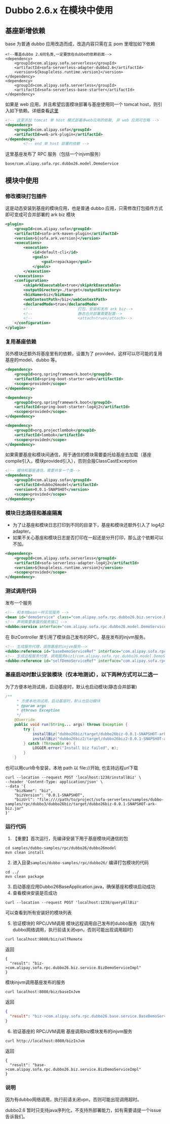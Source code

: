 # Dubbo 2.6.x 在模块中使用
## 基座新增依赖
base 为普通 dubbo 应用改造而成，改造内容只需在主 pom 里增加如下依赖
```
<!--覆盖dubbo 2.6同名类,一定要放在dubbo的依赖前面-->
<dependency>
    <groupId>com.alipay.sofa.serverless</groupId>
    <artifactId>sofa-serverless-adapter-dubbo2.6</artifactId>
    <version>${koupleless.runtime.version}</version>
</dependency>
<dependency>
    <groupId>com.alipay.sofa.serverless</groupId>
    <artifactId>sofa-serverless-base-starter</artifactId>
</dependency>
```
如果是 web 应用，并且希望后面模块部署与基座使用同一个 tomcat host，则引入如下依赖。详细查看[这里](https://www.sofastack.tech/projects/sofa-boot/sofa-ark-multi-web-component-deploy/)
```xml
<!-- 这里添加 tomcat 单 host 模式部署多web应用的依赖, 非 web 应用可忽略 -->
<dependency>
    <groupId>com.alipay.sofa</groupId>
    <artifactId>web-ark-plugin</artifactId>
</dependency>
        <!-- end 单 host 部署的依赖 -->
```

这里基座发布了 RPC 服务（包括一个injvm服务）
```shell
base/com.alipay.sofa.rpc.dubbo26.model.DemoService
```

## 模块中使用
### 修改模块打包插件
这是动态安装到基座的模块应用，也是普通 dubbo 应用，只需修改打包插件方式即可变成可合并部署的 ark biz 模块
```xml
<plugin>
    <groupId>com.alipay.sofa</groupId>
    <artifactId>sofa-ark-maven-plugin</artifactId>
    <version>${sofa.ark.version}</version>
    <executions>
        <execution>
            <id>default-cli</id>
            <goals>
                <goal>repackage</goal>
            </goals>
        </execution>
    </executions>
    <configuration>
        <skipArkExecutable>true</skipArkExecutable>
        <outputDirectory>./target</outputDirectory>
        <bizName>biz</bizName>
        <webContextPath>/biz</webContextPath>
        <declaredMode>true</declaredMode>
        <!--					打包、安装和发布 ark biz-->
        <!--					静态合并部署需要配置-->
        <!--					<attach>true</attach>-->
    </configuration>
</plugin>
```
### 复用基座依赖
另外模块还额外将基座里有的依赖，设置为了 provided，这样可以尽可能的复用基座的model、dubbo 等。
```xml
<dependency>
	<groupId>org.springframework.boot</groupId>
	<artifactId>spring-boot-starter-web</artifactId>
	<scope>provided</scope>
</dependency>

<dependency>
    <groupId>org.springframework.boot</groupId>
    <artifactId>spring-boot-starter-log4j2</artifactId>
    <scope>provided</scope>
</dependency>

<dependency>
    <groupId>org.projectlombok</groupId>
    <artifactId>lombok</artifactId>
    <scope>provided</scope>
</dependency>
```
如果需要基座和模块间通信，用于通信的模块需要委托给基座去加载（基座compile引入，模块provided引入），否则会报ClassCastException
```xml
<!-- 模块和基座通信，需要共享一个类-->
<dependency>
    <groupId>com.alipay.sofa</groupId>
    <artifactId>dubbo26model</artifactId>
    <version>0.0.1-SNAPSHOT</version>
    <scope>provided</scope>
</dependency>
```
### 模块日志路径和基座隔离
- 为了让基座和模块日志打印到不同的目录下，基座和模块还额外引入了 log4j2 adapter。
- 如果不关心基座和模块日志是否打印在一起还是分开打印，那么这个依赖可以不加。
```xml
<dependency>
    <groupId>com.alipay.sofa.serverless</groupId>
    <artifactId>sofa-serverless-adapter-log4j2</artifactId>
    <version>${koupleless.runtime.version}</version>
    <scope>provided</scope>
</dependency>
```

### 测试调用代码
发布一个服务
``` xml
<!-- 和本地bean一样实现服务 -->
<bean id="demoService" class="com.alipay.sofa.rpc.dubbo26.biz.service.BizDemoServiceImpl"/>
<!-- 声明需要暴露的服务接口 -->
<dubbo:service interface="com.alipay.sofa.rpc.dubbo26.model.DemoService" ref="demoService" group="biz"/>    <!-- 和本地bean一样实现服务 -->
```

在 BizController 里引用了模块自己发布的RPC，基座发布的injvm服务。
``` xml
<!-- 生成服务代理，调用基座的injvm服务-->
<dubbo:reference id="baseDemoServiceRef" interface="com.alipay.sofa.rpc.dubbo26.model.DemoService" scope="local" group="base" check="false"/>
<!-- 生成远程服务代理，调用服务biz1/com.alipay.sofa.rpc.dubbo26.model.DemoService-->
<dubbo:reference id="selfDemoServiceRef" interface="com.alipay.sofa.rpc.dubbo26.model.DemoService" scope="remote" group="biz" check="false"/>
```
### 基座启动时默认安装模块（仅本地测试），以下两种方式可以二选一
为了方便本地测试用，启动基座时，默认也启动模块(静态合并部署)
```java 
/**
     * 方便本地测试用，启动基座时，默认也启动模块
     * @param args
     * @throws Exception
     */
    @Override
    public void run(String... args) throws Exception {
        try {
            installBiz("dubbo26biz/target/dubbo26biz-0.0.1-SNAPSHOT-ark-biz.jar");
            installBiz("dubbo26biz2/target/dubbo26biz2-0.0.1-SNAPSHOT-ark-biz.jar");
        } catch (Throwable e) {
            LOGGER.error("Install biz failed", e);
        }
    }
```
也可以用curl命令安装，本地 path 以 file://开始, 也支持远程url下载
```shell
curl --location --request POST 'localhost:1238/installBiz' \
--header 'Content-Type: application/json' \
--data '{
    "bizName": "biz",
    "bizVersion": "0.0.1-SNAPSHOT",
    "bizUrl": "file:////path/to/project/sofa-serverless/samples/dubbo-samples/rpc/dubbo3/dubbo26biz/target/dubbo26biz-0.0.1-SNAPSHOT-ark-biz.jar"
}'
```

### 运行代码
1. 【重要】首次运行，先编译安装下用于基座模块间通信的包
```shell
cd samples/dubbo-samples/rpc/dubbo26/dubbo26model
mvn clean install
```

2. 进入目录`samples/dubbo-samples/rpc/dubbo26/` 编译打包模块的代码
```shell
cd ../
mvn clean package
```
3. 启动基座应用Dubbo26BaseApplication.java，确保基座和模块启动成功
4. 查看模块安装是否成功
```shell
curl --location --request POST 'localhost:1238/queryAllBiz'
```
可以查看到所有安装好的模块列表

5. 验证模块的 RPC/JVM调用
模块远程调用自己发布的dubbo服务（因为有dubbo网络调用，执行前请关闭vpn，否则可能出现调用超时）
```shell
curl localhost:8080/biz/selfRemote
```
返回
```shell
{
  "result": "biz->com.alipay.sofa.rpc.dubbo26.biz.service.BizDemoServiceImpl"
}
```
模块injvm调用基座发布的服务
```shell
curl localhost:8080/biz/baseInJvm
```
返回
```json
{
  "result": "biz->com.alipay.sofa.rpc.dubbo26.base.service.BaseDemoService"
}
```
6. 验证基座的 RPC/JVM调用
基座调用biz模块发布的injvm服务
```shell
curl http://localhost:8080/bizInJvm
```
返回
```shell
{
  "result": "base->com.alipay.sofa.rpc.dubbo26.biz.service.BizDemoServiceImpl"
}
```

### 说明
因为有dubbo网络调用，执行前请关闭vpn，否则可能出现调用超时。

dubbo2.6 暂时只支持java序列化，不支持热部署能力，如有需要请提一个issue告诉我们。

